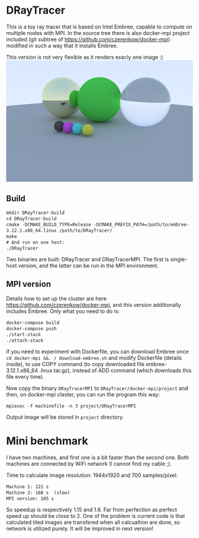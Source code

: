 # DRayTracer
This is a toy ray tracer that is based on Intel Embree, capable to compute on multiple nodes with MPI.
In the source tree there is also docker-mpi project included (git subtree of https://github.com/czerenkow/docker-mpi) modified in such a way that it installs Embree.

This version is not very flexible as it renders exacly one image :)
![Renderer output](/doc/output.png)


## Build
```
mkdir DRayTracer-build
cd DRayTracer-build
cmake -DCMAKE_BUILD_TYPE=Release -DCMAKE_PREFIX_PATH=/path/to/embree-3.12.1.x86_64.linux /path/to/DRayTracer/
make
# And run on one host:
./DRayTracer
```
Two binaries are built: DRayTracer and DRayTracerMPI. The first is single-host version, and the latter can be run in the MPI environment.

## MPI version
Details how to set up the cluster are here https://github.com/czerenkow/docker-mpi, and this version additionally includes Embree. Only what you need to do is:
```
docker-compose build
docker-compose push
./start-stack
./attach-stack
```
If you need to experiment with Dockerfile, you can download Embree once `cd docker-mpi &&. / Download-embree.sh` and modify Dockerfile (details inside), to use COPY command (to copy downloaded file embree-3.12.1.x86_64 .linux.tar.gz), instead of ADD command (which downloads this file every time).

Now copy the binary `DRayTracerMPI` to `DRayTracer/docker-mpi/project` and then, on docker-mpi claster, you can run the program this way:
```
mpiexec -f machinefile -n 3 project/DRayTracerMPI
```
Output image will be stored in `project` directory.

# Mini benchmark
I have two machines, and first one is a bit faster than the second one. Both machines are connected by WiFi network (I cannot find my cable ;).

Time to calculate image resolution: 1944x1920 and 700 samples/pixel:
```
Machine 1: 121 s
Machine 2: 168 s  (slow)
MPI version: 105 s
```

So speedup is respectively 1.15 and 1.6. Far from perfection as perfect speed up should be close to 2. One of the problem is current code is that calculated tiled images are transfered when all calcualtion are done, so network is utilized purely. It will be improved in next version!



